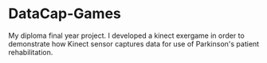 # DataCap-Games
My diploma final year project. I developed a kinect exergame in order to demonstrate how Kinect sensor captures data for use of Parkinson's patient rehabilitation.
